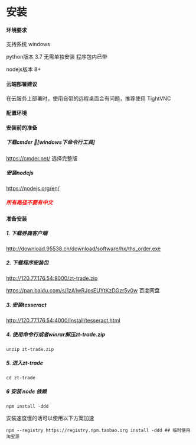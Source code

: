 # 安装
#### 环境要求
支持系统    windows

python版本  3.7 无需单独安装 程序包内已带

nodejs版本    8+

#### 云端部署建议
在云服务上部署时，使用自带的远程桌面会有问题，推荐使用 TightVNC

#### 配置环境

#### 安装前的准备

##### 下载cmder [windows下命令行工具]

https://cmder.net/ 选择完整版

##### 安装nodejs

https://nodejs.org/en/

##### <font color=#FF0000 >所有路径不要有中文</font>

#### 准备安装

##### 1. 下载券商客户端

http://download.95538.cn/download/software/hx/ths_order.exe

##### 2. 下载程序安装包

http://120.77.176.54:8000/zt-trade.zip

https://pan.baidu.com/s/1zA1wRJpsEUYtKzDGzr5v0w 百度网盘

##### 3. 安装tesseract

http://120.77.176.54:4000/Install/tesseract.html

##### 4. 使用命令行或者winrar解压zt-trade.zip

```
unzip zt-trade.zip
```

##### 5. 进入zt-trade

```
cd zt-trade
```

##### 6 安装 node 依赖

```
npm install -ddd
```

安装速度慢的话可以使用以下方案加速

```
npm --registry https://registry.npm.taobao.org install -ddd ## 临时使用淘宝源
```
